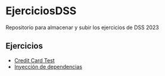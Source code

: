 # EjerciciosDSS
Repositorio para almacenar y subir los ejercicios de DSS 2023

## Ejercicios

- [Credit Card Test](cct/README.md)
- [Inyección de dependencias](spi/README.md)